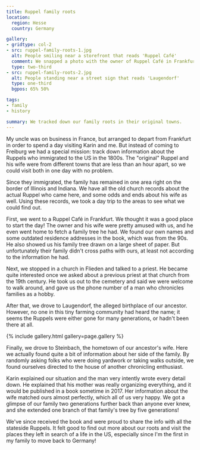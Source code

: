 ```yaml
---
title: Ruppel family roots
location:
  region: Hesse
  country: Germany

gallery:
- gridtype: col-2
- src: ruppel-family-roots-1.jpg
  alt: People smiling near a storefront that reads 'Ruppel Café'
  comment: We snapped a photo with the owner of Ruppel Café in Frankfurt.
  type: two-third
- src: ruppel-family-roots-2.jpg
  alt: People standing near a street sign that reads 'Laugendorf'
  type: one-third
  bgpos: 65% 50%

tags:
- family
- history

summary: We tracked down our family roots in their original towns.
---
```


My uncle was on business in France, but arranged to depart from Frankfurt in order to spend a day visiting Karin and me. But instead of coming to Freiburg we had a special mission: track down information about the Ruppels who immigrated to the US in the 1800s. The "original" Ruppel and his wife were from different towns that are less than an hour apart, so we could visit both in one day with no problem.

Since they immigrated, the family has remained in one area right on the border of Illinois and Indiana. We have all the old church records about the actual Ruppel who came here, and some odds and ends about his wife as well. Using these records, we took a day trip to the areas to see what we could find out.

First, we went to a Ruppel Café in Frankfurt. We thought it was a good place to start the day! The owner and his wife were pretty amused with us, and he even went home to fetch a family tree he had. We found our own names and some outdated residence addresses in the book, which was from the 90s. He also showed us his family tree drawn on a large sheet of paper. But unfortunately their family didn't cross paths with ours, at least not according to the information he had.

Next, we stopped in a church in Flieden and talked to a priest. He became quite interested once we asked about a previous priest at that church from the 19th century. He took us out to the cemetery and said we were welcome to walk around, and gave us the phone number of a man who chronicles families as a hobby.

After that, we drove to Laugendorf, the alleged birthplace of our ancestor. However, no one in this tiny farming community had heard the name; it seems the Ruppels were either gone for many generations, or hadn't been there at all.

{% include gallery.html gallery=page.gallery %}

Finally, we drove to Steinbach, the hometown of our ancestor's wife. Here we actually found quite a bit of information about her side of the family. By randomly asking folks who were doing yardwork or taking walks outside, we found ourselves directed to the house of another chronicling enthusiast.

Karin explained our situation and the man very intently wrote every detail down. He explained that his mother was really organizing everything, and it would be published in a book sometime in 2017. Her information about the wife matched ours almost perfectly, which all of us very happy. We got a glimpse of our family two generations further back than anyone ever knew, and she extended one branch of that family's tree by five generations!

We've since received the book and were proud to share the info with all the stateside Ruppels. It felt good to find out more about our roots and visit the places they left in search of a life in the US, especially since I'm the first in my family to move back to Germany!
